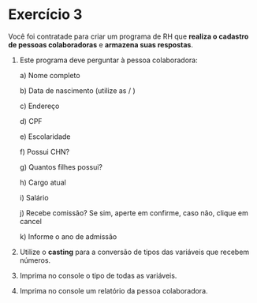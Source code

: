 # Exercício 3

Você foi contratade para criar um programa de RH que **realiza o cadastro de pessoas colaboradoras** e **armazena suas respostas**. 


1) Este programa deve perguntar à pessoa colaboradora:

   a) Nome completo
   
   b) Data de nascimento (utilize as / ) 
   
   c) Endereço
   
   d) CPF
   
   e) Escolaridade
   
   f) Possui CHN?
   
   g) Quantos filhes possui?
   
   h) Cargo atual
   
   i) Salário
   
   j) Recebe comissão? Se sim, aperte em confirme, caso não, clique em cancel
   
   k) Informe o ano de admissão

2) Utilize o **casting** para a conversão de tipos das variáveis que recebem números.
3) Imprima no console o tipo de todas as variáveis.
4) Imprima no console um relatório da pessoa colaboradora.
